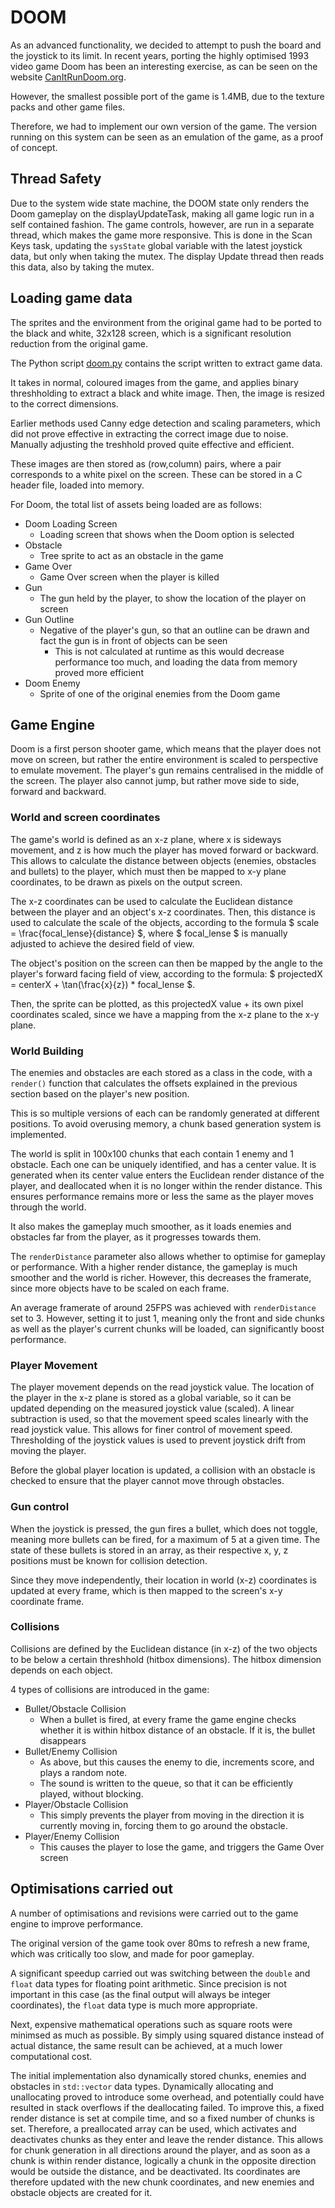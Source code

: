 # DOOM

As an advanced functionality, we decided to attempt to push the board and the joystick to its limit. In recent years, porting the highly optimised 1993 video game Doom has been an interesting exercise, as can be seen on the website [CanItRunDoom.org](https://canitrundoom.org/).

However, the smallest possible port of the game is 1.4MB, due to the texture packs and other game files. 

Therefore, we had to implement our own version of the game. The version running on this system can be seen as an emulation of the game, as a proof of concept.

## Thread Safety
Due to the system wide state machine, the DOOM state only renders the Doom gameplay on the displayUpdateTask, making all game logic run in a self contained fashion. The game controls, however, are run in a separate thread, which makes the game more responsive. This is done in the Scan Keys task, updating the ```sysState``` global variable with the latest joystick data, but only when taking the mutex. The display Update thread then reads this data, also by taking the mutex. 

## Loading game data
The sprites and the environment from the original game had to be ported to the black and white, 32x128 screen, which is a significant resolution reduction from the original game. 

The Python script [doom.py](doom/doom.py) contains the script written to extract game data. 

It takes in normal, coloured images from the game, and applies binary threshholding to extract a black and white image. Then, the image is resized to the correct dimensions. 

Earlier methods used Canny edge detection and scaling parameters, which did not prove effective in extracting the correct image due to noise. Manually adjusting the treshhold proved quite effective and efficient.

These images are then stored as (row,column) pairs, where a pair corresponds to a white pixel on the screen. These can be stored in a C header file, loaded into memory. 

For Doom, the total list of assets being loaded are as follows:
- Doom Loading Screen
    - Loading screen that shows when the Doom option is selected
- Obstacle
    - Tree sprite to act as an obstacle in the game
- Game Over
    - Game Over screen when the player is killed
- Gun
    - The gun held by the player, to show the location of the player on screen
- Gun Outline
    - Negative of the player's gun, so that an outline can be drawn and fact the gun is in front of objects can be seen
        - This is not calculated at runtime as this would decrease performance too much, and loading the data from memory proved more efficient
- Doom Enemy
    - Sprite of one of the original enemies from the Doom game

## Game Engine
Doom is a first person shooter game, which means that the player does not move on screen, but rather the entire environment is scaled to perspective to emulate movement. The player's gun remains centralised in the middle of the screen. The player also cannot jump, but rather move side to side, forward and backward.

### World and screen coordinates
The game's world is defined as an x-z plane, where x is sideways movement, and z is how much the player has moved forward or backward. This allows to calculate the distance between objects (enemies, obstacles and bullets) to the player, which must then be mapped to x-y plane coordinates, to be drawn as pixels on the output screen. 

The x-z coordinates can be used to calculate the Euclidean distance between the player and an object's x-z coordinates. Then, this distance is used to calculate the scale of the objects, according to the formula $ scale = \frac{focal\_lense}{distance} $, where $ focal\_lense $ is manually adjusted to achieve the desired field of view. 

The object's position on the screen can then be mapped by the angle to the player's forward facing field of view, according to the formula: $ projectedX = centerX + \tan(\frac{x}{z}) * focal\_lense $.

Then, the sprite can be plotted, as this projectedX value + its own pixel coordinates scaled, since we have a mapping from the x-z plane to the x-y plane.


### World Building
The enemies and obstacles are each stored as a class in the code, with a ```render()``` function that calculates the offsets explained in the previous section based on the player's new position.

This is so multiple versions of each can be randomly generated at different positions. To avoid overusing memory, a chunk based generation system is implemented.

The world is split in 100x100 chunks that each contain 1 enemy and 1 obstacle. Each one can be uniquely identified, and has a center value. It is generated when its center value enters the Euclidean render distance of the player, and deallocated when it is no longer within the render distance. This ensures performance remains more or less the same as the player moves through the world.

It also makes the gameplay much smoother, as it loads enemies and obstacles far from the player, as it progresses towards them. 

The ```renderDistance``` parameter also allows whether to optimise for gameplay or performance. With a higher render distance, the gameplay is much smoother and the world is richer. However, this decreases the framerate, since more objects have to be scaled on each frame.

An average framerate of around 25FPS was achieved with ```renderDistance``` set to 3. However, setting it to just 1, meaning only the front and side chunks as well as the player's current chunks will be loaded, can significantly boost performance.

### Player Movement
The player movement depends on the read joystick value. The location of the player in the x-z plane is stored as a global variable, so it can be updated depending on the measured joystick value (scaled). A linear subtraction is used, so that the movement speed scales linearly with the read joystick value. This allows for finer control of movement speed. Thresholding of the joystick values is used to prevent joystick drift from moving the player.

Before the global player location is updated, a collision with an obstacle is checked to ensure that the player cannot move through obstacles. 

### Gun control
When the joystick is pressed, the gun fires a bullet, which does not toggle, meaning more bullets can be fired, for a maximum of 5 at a given time. The state of these bullets is stored in an array, as their respective x, y, z positions must be known for collision detection. 

Since they move independently, their location in world (x-z) coordinates is updated at every frame, which is then mapped to the screen's x-y coordinate frame.

### Collisions
Collisions are defined by the Euclidean distance (in x-z) of the two objects to be below a certain threshhold (hitbox dimensions). The hitbox dimension depends on each object. 

4 types of collisions are introduced in the game:
- Bullet/Obstacle Collision
    - When a bullet is fired, at every frame the game engine checks whether it is within hitbox distance of an obstacle. If it is, the bullet disappears
- Bullet/Enemy Collision
    - As above, but this causes the enemy to die, increments score, and plays a random note.
    - The sound is written to the queue, so that it can be efficiently played, without blocking. 
- Player/Obstacle Collision
    - This simply prevents the player from moving in the direction it is currently moving in, forcing them to go around the obstacle.
- Player/Enemy Collision
    - This causes the player to lose the game, and triggers the Game Over screen

## Optimisations carried out
A number of optimisations and revisions were carried out to the game engine to improve performance. 

The original version of the game took over 80ms to refresh a new frame, which was critically too slow, and made for poor gameplay.

A significant speedup carried out was switching between the ```double``` and ```float``` data types for floating point arithmetic. Since precision is not important in this case (as the final output will always be integer coordinates), the ```float``` data type is much more appropriate.

Next, expensive mathematical operations such as square roots were minimsed as much as possible. By simply using squared distance instead of actual distance, the same result can be achieved, at a much lower computational cost. 

The initial implementation also dynamically stored chunks, enemies and obstacles in ```std::vector``` data types. Dynamically allocating and unallocating proved to introduce some overhead, and potentially could have resulted in stack overflows if the deallocating failed. To improve this, a fixed render distance is set at compile time, and so a fixed number of chunks is set. Therefore, a preallocated array can be used, which activates and deactivates chunks as they enter and leave the render distance. This allows for chunk generation in all directions around the player, and as soon as a chunk is within render distance, logically a chunk in the opposite direction would be outside the distance, and be deactivated. Its coordinates are therefore updated with the new chunk coordinates, and new enemies and obstacle objects are created for it.